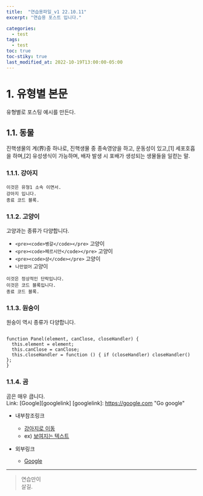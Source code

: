 ```yaml
---
title:  "연습용파일_v1 22.10.11"
excerpt: "연습용 포스트 입니다."

categories:
  - test
tags:
  - test
toc: true
toc-stiky: true
last_modified_at: 2022-10-19T13:00:00-05:00
---
```

# 1. 유형별 본문
유형별로 포스팅 예시를 만든다.

## 1.1. 동물
진핵생물의 계(界)중 하나로, 진핵생물 중 종속영양을 하고, 운동성이 있고,[1] 세포호흡을 하며,[2] 유성생식이 가능하며, 배자 발생 시 포배가 생성되는 생물들을 일컫는 말. 
### 1.1.1. 강아지 
``` 
이것은 유형1 소속 이면서.  
강아지 입니다. 
종료 코드 블록. 
```
### 1.1.2. 고양이  
고양과는 종류가 다양합니다. 
* `<pre><code>벵갈</code></pre>` 고양이
* `<pre><code>페르시안</code></pre>` 고양이
* `<pre><code>샴</code></pre>` 고양이
* `나만없어` 고양이
``` 
이것은 정상적인 단락입니다. 
이것은 코드 블록입니다. 
종료 코드 블록. 
```

### 1.1.3. 원숭이
원숭이 역시 종류가 다양합니다.
<pre><code>
function Panel(element, canClose, closeHandler) {
  this.element = element;
  this.canClose = canClose;
  this.closeHandler = function () { if (closeHandler) closeHandler() };
}
</code></pre>


### 1.1.4. 곰
곰은 매우 큽니다.  
Link: [Google][googlelink] 
[googlelink]: https://google.com "Go google"

* 내부참조링크
  * [강아지로 이동](#-1.1.1.-강아지)
  * ex) [보여지는 텍스트](#-마크다운-문법markdown-grammar)  

* 외부링크
  * [Google](https://google.com, "google link")

- - - 
> 연습만이   
> 살길.
